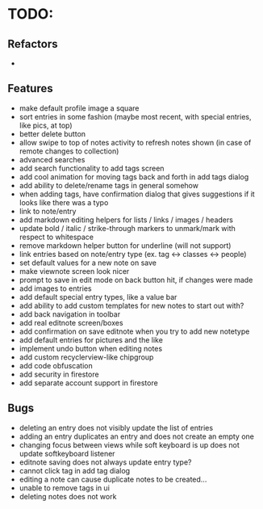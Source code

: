 # TODO:

## Refactors
-

## Features
- make default profile image a square
- sort entries in some fashion (maybe most recent, with special entries, like pics, at top)
- better delete button
- allow swipe to top of notes activity to refresh notes shown (in case of remote changes to collection)
- advanced searches
- add search functionality to add tags screen
- add cool animation for moving tags back and forth in add tags dialog
- add ability to delete/rename tags in general somehow
- when adding tags, have confirmation dialog that gives suggestions if it looks like there was a typo
- link to note/entry
- add markdown editing helpers for lists / links / images / headers
- update bold / italic / strike-through markers to unmark/mark with respect to whitespace
- remove markdown helper button for underline (will not support)
- link entries based on note/entry type (ex. tag <-> classes <-> people)
- set default values for a new note on save
- make viewnote screen look nicer
- prompt to save in edit mode on back button hit, if changes were made
- add images to entries
- add default special entry types, like a value bar
- add ability to add custom templates for new notes to start out with?
- add back navigation in toolbar
- add real editnote screen/boxes
- add confirmation on save editnote when you try to add new notetype
- add default entries for pictures and the like
- implement undo button when editing notes
- add custom recyclerview-like chipgroup
- add code obfuscation
- add security in firestore
- add separate account support in firestore

## Bugs
- deleting an entry does not visibly update the list of entries
- adding an entry duplicates an entry and does not create an empty one
- changing focus between views while soft keyboard is up does not update softkeyboard listener
- editnote saving does not always update entry type?
- cannot click tag in add tag dialog
- editing a note can cause duplicate notes to be created...
- unable to remove tags in ui
- deleting notes does not work
